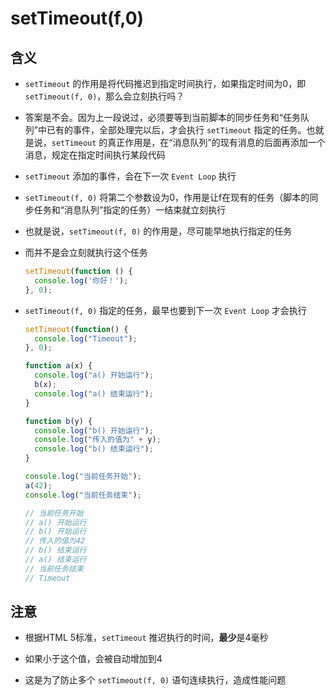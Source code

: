 # setTimeout(f,0)

## 含义

- `setTimeout` 的作用是将代码推迟到指定时间执行，如果指定时间为0，即 `setTimeout(f, 0)`，那么会立刻执行吗？

- 答案是不会。因为上一段说过，必须要等到当前脚本的同步任务和“任务队列”中已有的事件，全部处理完以后，才会执行 `setTimeout` 指定的任务。也就是说，`setTimeout` 的真正作用是，在“消息队列”的现有消息的后面再添加一个消息，规定在指定时间执行某段代码

- `setTimeout` 添加的事件，会在下一次 `Event Loop` 执行

- `setTimeout(f, 0)` 将第二个参数设为0，作用是让f在现有的任务（脚本的同步任务和“消息队列”指定的任务）一结束就立刻执行

- 也就是说，`setTimeout(f, 0)` 的作用是，尽可能早地执行指定的任务

- 而并不是会立刻就执行这个任务

    ```js
    setTimeout(function () {
      console.log('你好！');
    }, 0);
    ```

- `setTimeout(f, 0)` 指定的任务，最早也要到下一次 `Event Loop` 才会执行

    ```js
    setTimeout(function() {
      console.log("Timeout");
    }, 0);

    function a(x) {
      console.log("a() 开始运行");
      b(x);
      console.log("a() 结束运行");
    }

    function b(y) {
      console.log("b() 开始运行");
      console.log("传入的值为" + y);
      console.log("b() 结束运行");
    }

    console.log("当前任务开始");
    a(42);
    console.log("当前任务结束");

    // 当前任务开始
    // a() 开始运行
    // b() 开始运行
    // 传入的值为42
    // b() 结束运行
    // a() 结束运行
    // 当前任务结束
    // Timeout
    ```

## 注意

- 根据HTML 5标准，`setTimeout` 推迟执行的时间，**最少**是4毫秒

- 如果小于这个值，会被自动增加到4

- 这是为了防止多个 `setTimeout(f, 0)` 语句连续执行，造成性能问题
